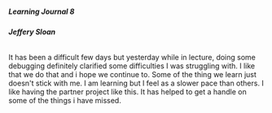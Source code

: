 ##### Learning Journal 8
###### **Jeffery Sloan**

It has been a difficult few days but yesterday while in lecture, doing some debugging definitely clarified some difficulties I was struggling with. I like that we do that and i hope we continue to. Some of the thing we learn just doesn't stick with me. I am learning but I feel as a slower pace than others. I like having the partner project like this. It has helped to get a handle on some of the things i have missed. 
